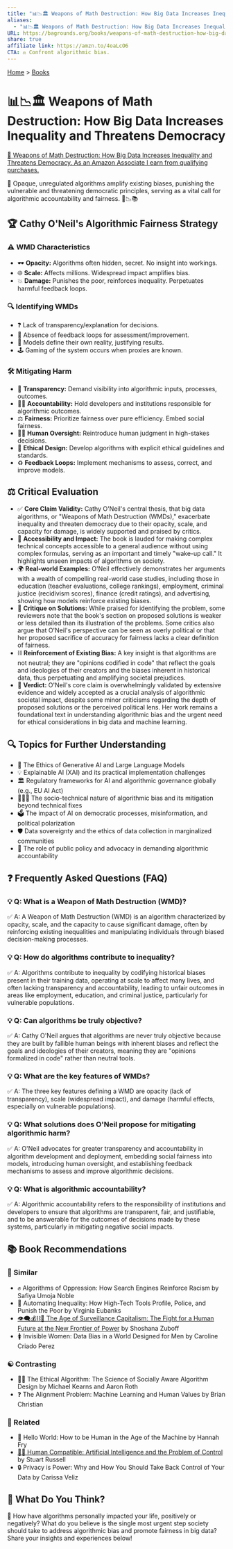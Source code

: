 ```yaml
---
title: "📊📉🏛️ Weapons of Math Destruction: How Big Data Increases Inequality and Threatens Democracy"
aliases:
  - "📊📉🏛️ Weapons of Math Destruction: How Big Data Increases Inequality and Threatens Democracy"
URL: https://bagrounds.org/books/weapons-of-math-destruction-how-big-data-increases-inequality-and-threatens-democracy
share: true
affiliate link: https://amzn.to/4oaLcO6
CTA: ⚖️ Confront algorithmic bias.
---
```

[Home](../index.md) > [Books](./index.md)  
# 📊📉🏛️ Weapons of Math Destruction: How Big Data Increases Inequality and Threatens Democracy  
[🛒 Weapons of Math Destruction: How Big Data Increases Inequality and Threatens Democracy. As an Amazon Associate I earn from qualifying purchases.](https://amzn.to/4oaLcO6)  
  
🚨 Opaque, unregulated algorithms amplify existing biases, punishing the vulnerable and threatening democratic principles, serving as a vital call for algorithmic accountability and fairness. 🚨📉📚  
  
## 🏆 Cathy O'Neil's Algorithmic Fairness Strategy  
### ⚠️ WMD Characteristics  
* 🕶️ **Opacity:** Algorithms often hidden, secret. No insight into workings.  
* 🌐 **Scale:** Affects millions. Widespread impact amplifies bias.  
* 💥 **Damage:** Punishes the poor, reinforces inequality. Perpetuates harmful feedback loops.  
### 🔍 Identifying WMDs  
* ❓ Lack of transparency/explanation for decisions.  
* 🔄 Absence of feedback loops for assessment/improvement.  
* 🔮 Models define their own reality, justifying results.  
* 🕹️ Gaming of the system occurs when proxies are known.  
### 🛠️ Mitigating Harm  
* 📢 **Transparency:** Demand visibility into algorithmic inputs, processes, outcomes.  
* 🧑‍⚖️ **Accountability:** Hold developers and institutions responsible for algorithmic outcomes.  
* ⚖️ **Fairness:** Prioritize fairness over pure efficiency. Embed social fairness.  
* 🧑‍⚕️ **Human Oversight:** Reintroduce human judgment in high-stakes decisions.  
* 📜 **Ethical Design:** Develop algorithms with explicit ethical guidelines and standards.  
* ♻️ **Feedback Loops:** Implement mechanisms to assess, correct, and improve models.  
  
## ⚖️ Critical Evaluation  
* ✅ **Core Claim Validity:** Cathy O'Neil's central thesis, that big data algorithms, or "Weapons of Math Destruction (WMDs)," exacerbate inequality and threaten democracy due to their opacity, scale, and capacity for damage, is widely supported and praised by critics.  
* 📖 **Accessibility and Impact:** The book is lauded for making complex technical concepts accessible to a general audience without using complex formulas, serving as an important and timely "wake-up call." It highlights unseen impacts of algorithms on society.  
* 🌍 **Real-world Examples:** O'Neil effectively demonstrates her arguments with a wealth of compelling real-world case studies, including those in education (teacher evaluations, college rankings), employment, criminal justice (recidivism scores), finance (credit ratings), and advertising, showing how models reinforce existing biases.  
* 🤔 **Critique on Solutions:** While praised for identifying the problem, some reviewers note that the book's section on proposed solutions is weaker or less detailed than its illustration of the problems. Some critics also argue that O'Neil's perspective can be seen as overly political or that her proposed sacrifice of accuracy for fairness lacks a clear definition of fairness.  
* ⛓️ **Reinforcement of Existing Bias:** A key insight is that algorithms are not neutral; they are "opinions codified in code" that reflect the goals and ideologies of their creators and the biases inherent in historical data, thus perpetuating and amplifying societal prejudices.  
* 💯 **Verdict:** O'Neil's core claim is overwhelmingly validated by extensive evidence and widely accepted as a crucial analysis of algorithmic societal impact, despite some minor criticisms regarding the depth of proposed solutions or the perceived political lens. Her work remains a foundational text in understanding algorithmic bias and the urgent need for ethical considerations in big data and machine learning.  
  
## 🔍 Topics for Further Understanding  
* 🤖 The Ethics of Generative AI and Large Language Models  
* 💡 Explainable AI (XAI) and its practical implementation challenges  
* 🏛️ Regulatory frameworks for AI and algorithmic governance globally (e.g., EU AI Act)  
* 🧑‍🤝‍🧑 The socio-technical nature of algorithmic bias and its mitigation beyond technical fixes  
* 🗳️ The impact of AI on democratic processes, misinformation, and political polarization  
* 🛡️ Data sovereignty and the ethics of data collection in marginalized communities  
* 📢 The role of public policy and advocacy in demanding algorithmic accountability  
  
## ❓ Frequently Asked Questions (FAQ)  
### 💡 Q: What is a Weapon of Math Destruction (WMD)?  
✅ A: A Weapon of Math Destruction (WMD) is an algorithm characterized by opacity, scale, and the capacity to cause significant damage, often by reinforcing existing inequalities and manipulating individuals through biased decision-making processes.  
### 💡 Q: How do algorithms contribute to inequality?  
✅ A: Algorithms contribute to inequality by codifying historical biases present in their training data, operating at scale to affect many lives, and often lacking transparency and accountability, leading to unfair outcomes in areas like employment, education, and criminal justice, particularly for vulnerable populations.  
### 💡 Q: Can algorithms be truly objective?  
✅ A: Cathy O'Neil argues that algorithms are never truly objective because they are built by fallible human beings with inherent biases and reflect the goals and ideologies of their creators, meaning they are "opinions formalized in code" rather than neutral tools.  
### 💡 Q: What are the key features of WMDs?  
✅ A: The three key features defining a WMD are opacity (lack of transparency), scale (widespread impact), and damage (harmful effects, especially on vulnerable populations).  
### 💡 Q: What solutions does O'Neil propose for mitigating algorithmic harm?  
✅ A: O'Neil advocates for greater transparency and accountability in algorithm development and deployment, embedding social fairness into models, introducing human oversight, and establishing feedback mechanisms to assess and improve algorithmic decisions.  
### 💡 Q: What is algorithmic accountability?  
✅ A: Algorithmic accountability refers to the responsibility of institutions and developers to ensure that algorithms are transparent, fair, and justifiable, and to be answerable for the outcomes of decisions made by these systems, particularly in mitigating negative social impacts.  
  
## 📚 Book Recommendations  
### 🤝 Similar  
* ✊ Algorithms of Oppression: How Search Engines Reinforce Racism by Safiya Umoja Noble  
* 🤖 Automating Inequality: How High-Tech Tools Profile, Police, and Punish the Poor by Virginia Eubanks  
* [👁️‍🗨️💰⛓️👤 The Age of Surveillance Capitalism: The Fight for a Human Future at the New Frontier of Power](./the-age-of-surveillance-capitalism.md) by Shoshana Zuboff  
* 🚺 Invisible Women: Data Bias in a World Designed for Men by Caroline Criado Perez  
### ☯️ Contrasting  
* 🧑‍💻 The Ethical Algorithm: The Science of Socially Aware Algorithm Design by Michael Kearns and Aaron Roth  
* ❓ The Alignment Problem: Machine Learning and Human Values by Brian Christian  
### 🔗 Related  
* 👋 Hello World: How to be Human in the Age of the Machine by Hannah Fry  
* [🤖🧑‍ Human Compatible: Artificial Intelligence and the Problem of Control](./human-compatible-artificial-intelligence-and-the-problem-of-control.md) by Stuart Russell  
* 🔒 Privacy is Power: Why and How You Should Take Back Control of Your Data by Carissa Veliz  
  
## 🫵 What Do You Think?  
🤔 How have algorithms personally impacted your life, positively or negatively? What do you believe is the single most urgent step society should take to address algorithmic bias and promote fairness in big data? Share your insights and experiences below!